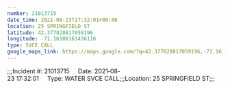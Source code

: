 ```yaml
---
number: 21013715
date_time: 2021-08-23T17:32:01+00:00
location: 25 SPRINGFIELD ST
latitude: 42.377828817059196
longitude: -71.16106161436116
type: SVCE CALL
google_maps_link: https://maps.google.com/?q=42.377828817059196,-71.16106161436116
---
```


;;;Incident #: 21013715     Date: 2021‐08‐23 17:32:01     Type: WATER SVCE CALL;;;Location: 25 SPRINGFIELD ST;;;
